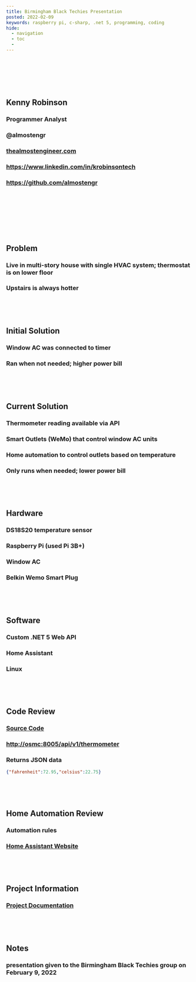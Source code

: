 ```yaml
---
title: Birmingham Black Techies Presentation
posted: 2022-02-09
keywords: raspberry pi, c-sharp, .net 5, programming, coding
hide:
  - navigation
  - toc
  - 
---
```



<p>&nbsp;</p>
<p>&nbsp;</p>
<p>&nbsp;</p>

## Kenny Robinson

### Programmer Analyst
### @almostengr
### [thealmostengineer.com](/)
### <a href="https://www.linkedin.com/in/krobinsontech" target="_blank">https://www.linkedin.com/in/krobinsontech</a>
### <a href="https://github.com/almostengr" target="_blank">https://github.com/almostengr</a>

<p>&nbsp;</p>
<p>&nbsp;</p>
<p>&nbsp;</p>
<p>&nbsp;</p>

## Problem

### Live in multi-story house with single HVAC system; thermostat is on lower floor
### Upstairs is always hotter

<p>&nbsp;</p>
<p>&nbsp;</p>

## Initial Solution

### Window AC was connected to timer
### Ran when not needed; higher power bill

<p>&nbsp;</p>
<p>&nbsp;</p>

## Current Solution

### Thermometer reading available via API
### Smart Outlets (WeMo) that control window AC units
### Home automation to control outlets based on temperature
### Only runs when needed; lower power bill

<p>&nbsp;</p>
<p>&nbsp;</p>

## Hardware

### DS18S20 temperature sensor
### Raspberry Pi (used Pi 3B+)
### Window AC
### Belkin Wemo Smart Plug

<p>&nbsp;</p>
<p>&nbsp;</p>

## Software

### Custom .NET 5 Web API
### Home Assistant
### Linux

<p>&nbsp;</p>
<p>&nbsp;</p>

## Code Review

### <a href="https://github.com/almostengr/thermometerpi" target="_blank">Source Code</a>

### [http://osmc:8005/api/v1/thermometer](http://osmc:8005/api/v1/thermometer)
### Returns JSON data 
```json
{"fahrenheit":72.95,"celsius":22.75}
```

<p>&nbsp;</p>
<p>&nbsp;</p>

## Home Automation Review

### Automation rules 
### <a href="https://home-assistant.io" target="_blank">Home Assistant Website</a>

<p>&nbsp;</p>
<p>&nbsp;</p>

## Project Information 

### [Project Documentation](/projects/thermometer-pi)

<p>&nbsp;</p>
<p>&nbsp;</p>

## Notes

### presentation given to the Birmingham Black Techies group on February 9, 2022
